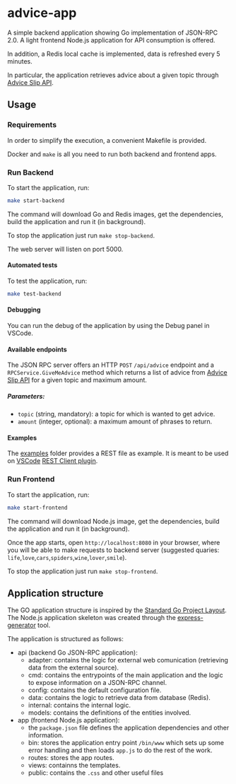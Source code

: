 # advice-app
A simple backend application showing Go implementation of JSON-RPC 2.0. A light frontend Node.js application for API consumption is offered.

In addition, a Redis local cache is implemented, data is refreshed every 5 minutes.

In particular, the application retrieves advice about a given topic through [Advice Slip API](https://api.adviceslip.com/). 

## Usage

### Requirements

In order to simplify the execution, a convenient Makefile is provided.

Docker and `make` is all you need to run both backend and frontend apps.

### Run Backend
To start the application, run:
```bash
make start-backend
```

The command will download Go and Redis images, get the dependencies, build the application and run it (in background).

To stop the application just run `make stop-backend`.

The web server will listen on port 5000.

#### Automated tests

To test the application, run:
```bash
make test-backend
```

#### Debugging

You can run the debug of the application by using the Debug panel in VSCode.

#### Available endpoints

The JSON RPC server offers an HTTP `POST` `/api/advice` endpoint and a `RPCService.GiveMeAdvice` method which returns a list of advice from [Advice Slip API](https://api.adviceslip.com/) for a given topic and maximum amount.

##### Parameters:
- `topic` (string, mandatory): a topic for which is wanted to get advice.
- `amount` (integer, optional): a maximum amount of phrases to return.

#### Examples

The [examples](https://github.com/marcocharlie/advice-app/tree/master/api/docs/examples) folder provides a REST file as example. It is meant to be used on [VSCode](https://code.visualstudio.com/) [REST Client plugin](https://github.com/Huachao/vscode-restclient).

### Run Frontend
To start the application, run:
```bash
make start-frontend
```

The command will download Node.js image, get the dependencies, build the application and run it (in background).

Once the app starts, open `http://localhost:8080` in your browser, where you will be able to make requests to backend server (suggested quaries: `life`,`love`,`cars`,`spiders`,`wine`,`lover`,`smile`).

To stop the application just run `make stop-frontend`.

## Application structure

The GO application structure is inspired by the [Standard Go Project Layout](https://github.com/golang-standards/project-layout).
The Node.js application skeleton was created through the [express-generator](https://expressjs.com/it/starter/generator.html) tool.

The application is structured as follows:

- api (backend Go JSON-RPC application):
    - adapter: contains the logic for external web comunication (retrieving data from the external source).
    - cmd: contains the entrypoints of the main application and the logic to expose information on a JSON-RPC channel.
    - config: contains the default configuration file.
    - data: contains the logic to retrieve data from database (Redis).
    - internal: contains the internal logic.
    - models: contains the definitions of the entities involved.
- app (frontend Node.js application):
    - the `package.json` file defines the application dependencies and other information.
    - bin: stores the application entry point `/bin/www` which sets up some error handling and then loads `app.js` to do the rest of the work. 
    - routes: stores the app routes.
    - views: containns the templates. 
    - public: contains the `.css` and other useful files
